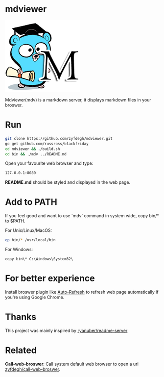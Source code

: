 # mdviewer
![Mdviewer logo](https://raw.githubusercontent.com/zyfdegh/mdviewer/master/raw/golang-markdown-viewer.png)

Mdviewer(mdv) is a markdown server, it displays markdown files in your broswer.

# Run

```sh
git clone https://github.com/zyfdegh/mdviewer.git
go get github.com/russross/blackfriday
cd mdviewer && ./build.sh
cd bin && ./mdv ../README.md
```

Open your favourite web browser and type:
```sh
127.0.0.1:8080
```

**README.md** should be styled and displayed in the web page.

# Add to PATH
If you feel good and want to use 'mdv' command in system wide, copy bin/* to $PATH.

For Unix/Linux/MacOS:
```sh
cp bin/* /usr/local/bin
```

For Windows:
```cygwin
copy bin\* C:\Windows\System32\
```

# For better experience
Install broswer plugin like [Auto-Refresh][3] to refresh web page automatically if you're using Google Chrome.

# Thanks

This project was mainly inspired by [ryanuber/readme-server][1]

# Related

**Call-web-broswer**: Call system default web browser to open a url [zyfdegh/call-web-broswer][2].

[1]:https://github.com/ryanuber/readme-server
[2]:https://github.com/zyfdegh/call-web-broswer
[3]:https://chrome.google.com/webstore/detail/auto-refresh/ifooldnmmcmlbdennkpdnlnbgbmfalko?utm_source=chrome-app-launcher-info-dialog
